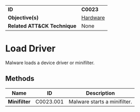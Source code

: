 |||
|---|---|
|**ID**|**C0023**|
|**Objective(s)**|[Hardware](../hardware)|
|**Related ATT&CK Technique**|None|


Load Driver
===========
Malware loads a device driver or minifilter.

Methods
-------
|Name|ID|Description|
|---|---|---|
|**Minifilter**|C0023.001|Malware starts a minifilter.|